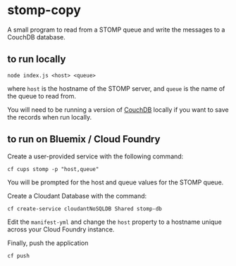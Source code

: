 stomp-copy
================================================================================

A small program to read from a STOMP queue and write the messages to a CouchDB
database.


to run locally
--------------------------------------------------------------------------------

    node index.js <host> <queue>

where `host` is the hostname of the STOMP server, and `queue` is the name of
the queue to read from.

You will need to be running a version of [CouchDB](http://couchdb.apache.org/)
locally if you want to save the records when run locally.


to run on Bluemix / Cloud Foundry
--------------------------------------------------------------------------------

Create a user-provided service with the following command:

    cf cups stomp -p "host,queue"

You will be prompted for the host and queue values for the STOMP queue.

Create a Cloudant Database with the command:

    cf create-service cloudantNoSQLDB Shared stomp-db

Edit the `manifest-yml` and change the `host` property to a hostname unique
across your Cloud Foundry instance.

Finally, push the application

    cf push
